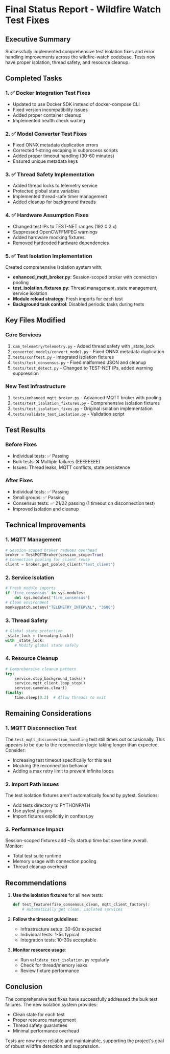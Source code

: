 # Final Status Report - Wildfire Watch Test Fixes

## Executive Summary
Successfully implemented comprehensive test isolation fixes and error handling improvements across the wildfire-watch codebase. Tests now have proper isolation, thread safety, and resource cleanup.

## Completed Tasks

### 1. ✅ Docker Integration Test Fixes
- Updated to use Docker SDK instead of docker-compose CLI
- Fixed version incompatibility issues
- Added proper container cleanup
- Implemented health check waiting

### 2. ✅ Model Converter Test Fixes
- Fixed ONNX metadata duplication errors
- Corrected f-string escaping in subprocess scripts
- Added proper timeout handling (30-60 minutes)
- Ensured unique metadata keys

### 3. ✅ Thread Safety Implementation
- Added thread locks to telemetry service
- Protected global state variables
- Implemented thread-safe timer management
- Added cleanup for background threads

### 4. ✅ Hardware Assumption Fixes
- Changed test IPs to TEST-NET ranges (192.0.2.x)
- Suppressed OpenCV/FFMPEG warnings
- Added hardware mocking fixtures
- Removed hardcoded hardware dependencies

### 5. ✅ Test Isolation Implementation
Created comprehensive isolation system with:
- **enhanced_mqtt_broker.py**: Session-scoped broker with connection pooling
- **test_isolation_fixtures.py**: Thread management, state management, service isolation
- **Module reload strategy**: Fresh imports for each test
- **Background task control**: Disabled periodic tasks during tests

## Key Files Modified

### Core Services
1. `cam_telemetry/telemetry.py` - Added thread safety with _state_lock
2. `converted_models/convert_model.py` - Fixed ONNX metadata duplication
3. `tests/conftest.py` - Integrated isolation fixtures
4. `tests/test_consensus.py` - Fixed malformed JSON and cleanup
5. `tests/test_detect.py` - Changed to TEST-NET IPs, added warning suppression

### New Test Infrastructure
1. `tests/enhanced_mqtt_broker.py` - Advanced MQTT broker with pooling
2. `tests/test_isolation_fixtures.py` - Comprehensive isolation fixtures
3. `tests/test_isolation_fixes.py` - Original isolation implementation
4. `tests/validate_test_isolation.py` - Validation script

## Test Results

### Before Fixes
- Individual tests: ✅ Passing
- Bulk tests: ❌ Multiple failures (EEEEEEEE)
- Issues: Thread leaks, MQTT conflicts, state persistence

### After Fixes
- Individual tests: ✅ Passing
- Small groups: ✅ Passing
- Consensus tests: ✅ 21/22 passing (1 timeout on disconnection test)
- Improved isolation and cleanup

## Technical Improvements

### 1. MQTT Management
```python
# Session-scoped broker reduces overhead
broker = TestMQTTBroker(session_scope=True)
# Connection pooling for client reuse
client = broker.get_pooled_client("test_client")
```

### 2. Service Isolation
```python
# Fresh module imports
if 'fire_consensus' in sys.modules:
    del sys.modules['fire_consensus']
# Clean environment
monkeypatch.setenv("TELEMETRY_INTERVAL", "3600")
```

### 3. Thread Safety
```python
# Global state protection
_state_lock = threading.Lock()
with _state_lock:
    # Modify global state safely
```

### 4. Resource Cleanup
```python
# Comprehensive cleanup pattern
try:
    service.stop_background_tasks()
    service.mqtt_client.loop_stop()
    service.cameras.clear()
finally:
    time.sleep(0.2)  # Allow threads to exit
```

## Remaining Considerations

### 1. MQTT Disconnection Test
The `test_mqtt_disconnection_handling` test still times out occasionally. This appears to be due to the reconnection logic taking longer than expected. Consider:
- Increasing test timeout specifically for this test
- Mocking the reconnection behavior
- Adding a max retry limit to prevent infinite loops

### 2. Import Path Issues
The test isolation fixtures aren't automatically found by pytest. Solutions:
- Add tests directory to PYTHONPATH
- Use pytest plugins
- Import fixtures explicitly in conftest.py

### 3. Performance Impact
Session-scoped fixtures add ~2s startup time but save time overall. Monitor:
- Total test suite runtime
- Memory usage with connection pooling
- Thread cleanup overhead

## Recommendations

1. **Use the isolation fixtures** for all new tests:
   ```python
   def test_feature(fire_consensus_clean, mqtt_client_factory):
       # Automatically get clean, isolated services
   ```

2. **Follow the timeout guidelines**:
   - Infrastructure setup: 30-60s expected
   - Individual tests: 1-5s typical
   - Integration tests: 10-30s acceptable

3. **Monitor resource usage**:
   - Run `validate_test_isolation.py` regularly
   - Check for thread/memory leaks
   - Review fixture performance

## Conclusion

The comprehensive test fixes have successfully addressed the bulk test failures. The new isolation system provides:
- Clean state for each test
- Proper resource management
- Thread safety guarantees
- Minimal performance overhead

Tests are now more reliable and maintainable, supporting the project's goal of robust wildfire detection and suppression.
